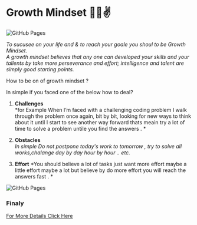 # Growth Mindset   :muscle::grin::v: 

![GitHub Pages](https://blog.cengage.com/wp-content/uploads/2020/11/blog-growth-mindset-1511130.png)

*To sucusee on your life and & to reach your goale you shoul to be Growth Mindset.   
A growth mindset believes that any one can developed your skills  and your tallents by take more perseverance and effort; intelligence and talent are simply good starting points.* 


How to be on of growth mindset ? 

In simple if you faced one of the below how to deal? 

1. **Challenges**     
*for Example When I’m faced with a challenging coding problem I walk through the problem once again, bit by bit, looking for new ways to think about it until I start to see another way forward thats meain try a lot of time to solve  a problem untile you find the answers . *

2. **Obstacles**   
*In simple Do not postpone today's work to tomorrow , try to solve all works,chalange day by day hour by hour .. etc.*

3. **Effort**
*You should believe a lot of tasks just want more effort maybe a little effort maybe a lot but believe by do more effort you will reach the answers fast . *

![GitHub Pages](https://www.ntaskmanager.com/wp-content/uploads/2019/05/fixed-vs-growth-mindset-blog-header-2.png)

### Finaly 
[For More Details Click Here](https://www.atlassian.com/blog/inside-atlassian/growth-mindset)



